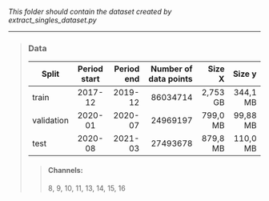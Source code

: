 *This folder should contain the dataset created by extract_singles_dataset.py*

- - - -

> ### Data
>| Split | Period start | Period end |  Number of data points | Size X | Size y |
>|----------|:-------------:|------:|------:|------:|------:|
>| train | 2017-12 | 2019-12 | 86034714 | 2,753 GB | 344,1 MB |
>| validation | 2020-01| 2020-07 | 24969197 | 799,0 MB | 99,88 MB |
>| test | 2020-08 | 2021-03 | 27493678 | 879,8 MB | 110,0 MB |
>
>
>> #### Channels: 
>> 8, 9, 10, 11, 13, 14, 15, 16

